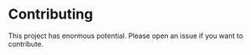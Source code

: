 # Contributing

This project has enormous potential. Please open an issue if you want to contribute.
